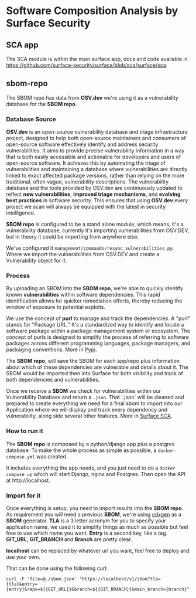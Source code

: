 # Software Composition Analysis by Surface Security  

## SCA app
The SCA module is within the main surface app, docs and code available in https://github.com/surface-security/surface/blob/sca/surface/sca.


## sbom-repo
The SBOM repo has data from **OSV.dev** we're using it as a vulnerability database for the **SBOM repo**.




### Database Source

**OSV.dev** is an open-source vulnerability database and triage infrastructure project, designed to help both open-source maintainers and consumers of open-source software effectively identify and address security vulnerabilities. It aims to provide precise vulnerability information in a way that is both easily accessible and actionable for developers and users of open-source software. It achieves this by automating the triage of vulnerabilities and maintaining a database where vulnerabilities are directly linked to exact affected package versions, rather than relying on the more traditional, often vague, vulnerability descriptions.
The vulnerability database and the tools provided by OSV.dev are continuously updated to reflect **new vulnerabilities**, **improved triage mechanisms**, and **evolving best practices** in software security. This ensures that using **OSV.dev** every project we scan will always be equipped with the latest in security intelligence.

**SBOM repo** is configured to be a stand alone module, which means, it's a vulnerability database, currently it's importing vulnerabilities from OSV.DEV, but in theory it could be importing from anywhere else.

We've configured it `management/commands/resync_vulnerabilities.py`. Where we import the vulnerabilities from OSV.DEV and create a Vulnerability object for it.


### Process

By uploading an SBOM into the **SBOM repo**, we're able to quickly identify known **vulnerabilities** within software dependencies. This rapid identification allows for quicker remediation efforts, thereby reducing the window of exposure to potential exploits.

We use the concept of **purl** to manage and track the dependencies. A "purl" stands for "Package URL." It's a standardized way to identify and locate a software package within a package management system or ecosystem. The concept of purls is designed to simplify the process of referring to software packages across different programming languages, package managers, and packaging conventions. More in [Pypi](https://pypi.org/project/packageurl-python/).

The **SBOM repo**, will save the SBOM for each app/repo plus information about which of these dependencies are vulnerable and details about it. The SBOM would be imported then into Surface for both visibility and track of both dependencies and vulnerabilities.

Once we receive a **SBOM** we check for vulnerabilities within our Vulnerability Database and return a `.json`. That ´.json` will be cleaned and prepared to create everything we need for a final sbom to import into our Application where we will display and track every dependency and vulnerability, along side several other features. More in [Surface SCA](https://github.com/surface-security/surface/sca).


### How to run it

The **SBOM repo** is composed by a python/django app plus a postgres database. To make the whole process as simple as possible, a `docker-compose.yml` was created.

It includes everything the app needs, and you just need to do a `docker compose up`  which will start Django, nginx and Postgres. Then open the API at http://localhost.


### Import for it 

Once everything is setup, you need to import results into the **SBOM repo**. 
As requirement you will need a previous **SBOM**, we're using [cdxgen](https://github.com/CycloneDX/cdxgen) as a **SBOM** generator. 
**TLA** is a 3 letter acronym for you to specify your application name, we used it to simplify things as much as possible but feel free to use which name you want.
**Entry** is a second key, like a tag. **GIT_URL**,  **GIT_BRANCH** and **Branch** are pretty clear.

**localhost** can be replaced by whatever url you want, feel free to deploy and use your own.

That can be done using the following curl:

`curl -F 'file=@./sbom.json' "https://localhost/v1/sbom?tla={tla}&entry={entry}&repo=${{GIT_URL}}&branch=${{GIT_BRANCH}}&main_branch={branch}"`

